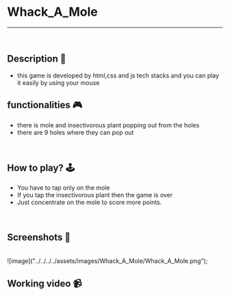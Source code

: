 # **Whack_A_Mole** 

---

<br>

## **Description 📃**
<!-- add your game description here  -->
- this game is developed by html,css and js tech stacks and you can play it easily by using your mouse

## **functionalities 🎮**
<!-- add functionalities over here -->
- there is mole and insectivorous plant popping out from the holes
- there are 9 holes where they can pop out 
<br>

## **How to play? 🕹️**
<!-- add the steps how to play games -->
- You have to tap only on the mole
- If you tap the insectivorous plant then the game is over
- Just concentrate on the mole to score more points.
<br>

## **Screenshots 📸**

<br>
<!-- add your screenshots like this -->
![image]("../../../../assets/images/Whack_A_Mole/Whack_A_Mole.png");
<br>

## **Working video 📹**
<!-- add your working video over here -->